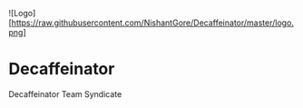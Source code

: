 ![Logo][https://raw.githubusercontent.com/NishantGore/Decaffeinator/master/logo.png]
# Decaffeinator
Decaffeinator
Team Syndicate
